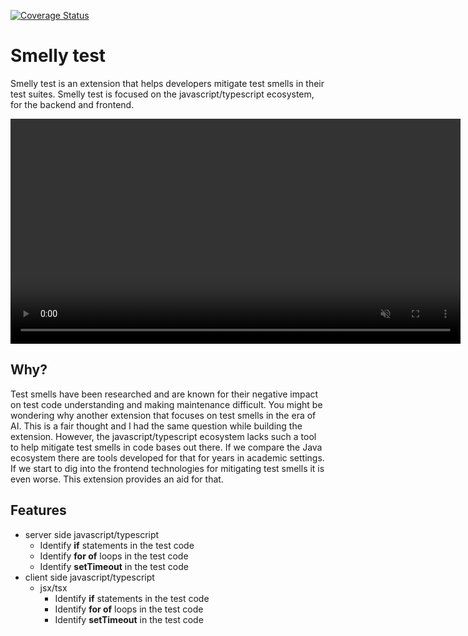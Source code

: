 [![Coverage Status](https://coveralls.io/repos/github/marabesi/smelly-test-extension/badge.svg?branch=master)](https://coveralls.io/github/marabesi/smelly-test-extension?branch=master)

# Smelly test

Smelly test is an extension that helps developers mitigate test smells in their test suites. Smelly test is focused on the
javascript/typescript ecosystem, for the backend and frontend.

<video width="720" src="https://github.com/marabesi/smelly-test-extension/assets/2129872/026e36ff-4328-42e6-9155-ddd0c194acce" type="video/mp4" autoplay loop controls muted title="Smelly in action">
  Sorry, your browser doesn't support HTML 5 video.
</video>

## Why?

Test smells have been researched and are known for their negative impact on test code understanding and making maintenance
difficult. You might be wondering why another extension that focuses on test smells in the era of AI. This is a fair thought and
I had the same question while building the extension. However, the javascript/typescript ecosystem lacks such a tool to
help mitigate test smells in code bases out there. If we compare the Java ecosystem there are tools developed for that
for years in academic settings. If we start to dig into the frontend technologies for mitigating test smells it is even
worse. This extension provides an aid for that.

## Features

- server side javascript/typescript
  - Identify **if** statements in the test code
  - Identify **for of** loops in the test code
  - Identify **setTimeout** in the test code
- client side javascript/typescript
  - jsx/tsx
    - Identify **if** statements in the test code
    - Identify **for of** loops in the test code
    - Identify **setTimeout** in the test code
